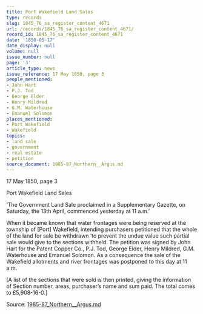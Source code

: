 ```yaml
---
title: Port Wakefield Land Sales
type: records
slug: 1845_76_sa_register_content_4671
url: /records/1845_76_sa_register_content_4671/
record_id: 1845_76_sa_register_content_4671
date: '1850-05-17'
date_display: null
volume: null
issue_number: null
page: '3'
article_type: news
issue_reference: 17 May 1850, page 3
people_mentioned:
- John Hart
- P.J. Tod
- George Elder
- Henry Mildred
- G.M. Waterhouse
- Emanuel Solomon
places_mentioned:
- Port Wakefield
- Wakefield
topics:
- land sale
- government
- real estate
- petition
source_document: 1985-87_Northern__Argus.md
---
```


17 May 1850, page 3

Port Wakefield Land Sales

‘The Government Land Sale proclaimed in a Supplementary Gazette, on Saturday, the 13th April, commenced yesterday at 11 a.m.’

When it became known that water frontages were being reserved at the township of [Port] Wakefield, intending purchasers petitioned that the whole of the land for sale be withdrawn ‘to prevent the undue value such partial sale would give to the sections withheld.  The petition was signed by John Hart for the Patent Copper Co., P.J. Tod, George Elder, Henry Mildred, G.M. Waterhouse and Emanuel Solomon.  As a consequence the sale of the Wakefield allotments and river frontages was postponed to this day at 11 a.m.

[A list of the sections that were sold is then printed, giving the information of Section number, areas, purchaser’s name and sum paid.  The total comes to £5,908-16-0.]

Source: [1985-87_Northern__Argus.md](/downloads/markdown/1985-87_Northern__Argus.md)
